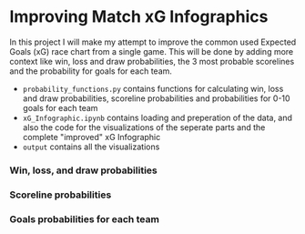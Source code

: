# Improving Match xG Infographics

In this project I will make my attempt to improve the common used Expected Goals (xG) race chart from a single game.
This will be done by adding more context like win, loss and draw probabilities, the 3 most probable scorelines and the probability for goals for each team.

- `probability_functions.py` contains functions for calculating win, loss and draw probabilities, scoreline probabilities and probabilities for 0-10 goals for each team
- `xG_Infographic.ipynb` contains loading and preperation of the data, and also the code for the visualizations of the seperate parts and the complete "improved" xG Infographic
- `output` contains all the visualizations

### Win, loss, and draw probabilities

### Scoreline probabilities

### Goals probabilities for each team

